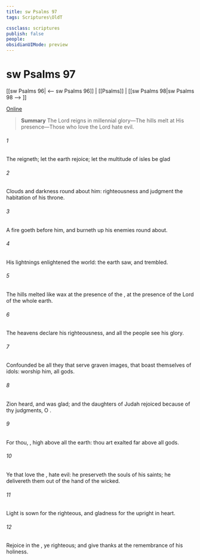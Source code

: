 ```yaml
---
title: sw Psalms 97
tags: Scriptures\OldT

cssclass: scriptures
publish: false
people:
obsidianUIMode: preview
---
```


# sw Psalms 97
[[sw Psalms 96| <-- sw Psalms 96]] | [[Psalms]] | [[sw Psalms 98|sw Psalms 98 --> ]]

[Online](https://churchofjesuschrist.org/study/scriptures/ot/ps/97?lang=eng)

> __Summary__
The Lord reigns in millennial glory—The hills melt at His presence—Those who love the Lord hate evil.

###### 1 
The  reigneth; let the earth rejoice; let the multitude of isles be glad 

###### 2 
Clouds and darkness  round about him: righteousness and judgment  the habitation of his throne.

###### 3 
A fire goeth before him, and burneth up his enemies round about.

###### 4 
His lightnings enlightened the world: the earth saw, and trembled.

###### 5 
The hills melted like wax at the presence of the , at the presence of the Lord of the whole earth.

###### 6 
The heavens declare his righteousness, and all the people see his glory.

###### 7 
Confounded be all they that serve graven images, that boast themselves of idols: worship him, all  gods.

###### 8 
Zion heard, and was glad; and the daughters of Judah rejoiced because of thy judgments, O .

###### 9 
For thou, ,  high above all the earth: thou art exalted far above all gods.

###### 10 
Ye that love the , hate evil: he preserveth the souls of his saints; he delivereth them out of the hand of the wicked.

###### 11 
Light is sown for the righteous, and gladness for the upright in heart.

###### 12 
Rejoice in the , ye righteous; and give thanks at the remembrance of his holiness.

